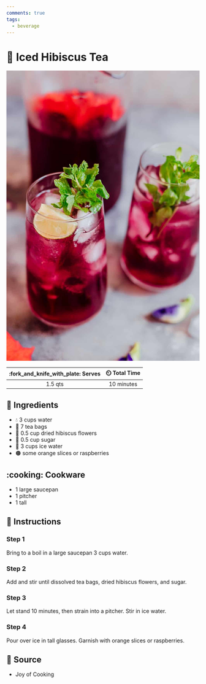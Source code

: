 ```yaml
---
comments: true
tags:
  - beverage
---
```

# :hibiscus: Iced Hibiscus Tea

![Iced Hibiscus Tea](../assets/images/iced-hibiscus-tea.jpg)

| :fork_and_knife_with_plate: Serves | :timer_clock: Total Time |
|:----------------------------------:|:-----------------------: |
| 1.5 qts | 10 minutes |

## :salt: Ingredients

- :droplet: 3 cups water
- :tropical_drink: 7 tea bags
- :hibiscus: 0.5 cup dried hibiscus flowers
- :candy: 0.5 cup sugar
- :ice_cube: 3 cups ice water
- :orange_circle: some orange slices or raspberries

## :cooking: Cookware

- 1 large saucepan
- 1 pitcher
- 1 tall

## :pencil: Instructions

### Step 1

Bring to a boil in a large saucepan 3 cups water.

### Step 2

Add and stir until dissolved tea bags, dried hibiscus flowers, and sugar.

### Step 3

Let stand 10 minutes, then strain into a pitcher. Stir in ice water.

### Step 4

Pour over ice in tall glasses. Garnish with orange slices or raspberries.

## :link: Source

- Joy of Cooking
